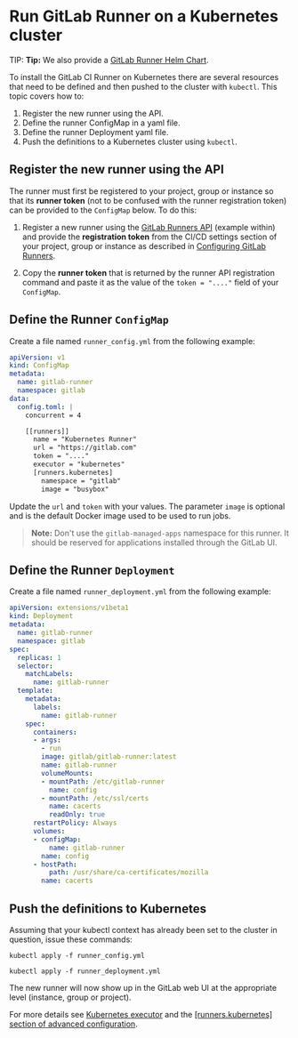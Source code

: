 # Run GitLab Runner on a Kubernetes cluster

TIP: **Tip:**
We also provide a [GitLab Runner Helm Chart](https://docs.gitlab.com/ce/install/kubernetes/gitlab_runner_chart.html).

To install the GitLab CI Runner on Kubernetes there are several resources that need to be defined and then pushed to the cluster with `kubectl`.  This topic covers how to:

1. Register the new runner using the API.
1. Define the runner ConfigMap in a yaml file.
1. Define the runner Deployment yaml file.
1. Push the definitions to a Kubernetes cluster using `kubectl`.

## Register the new runner using the API

The runner must first be registered to your project, group or instance so that its **runner token** (not to be confused with the runner registration token) can be provided to the `ConfigMap` below. To do this:

1. Register a new runner using the [GitLab Runners API](https://docs.gitlab.com/ee/api/runners.html#register-a-new-runner) (example within) and provide the **registration token** from the CI/CD settings section of your project, group or instance as described in
[Configuring GitLab Runners](https://docs.gitlab.com/ee/ci/runners/README.html).

1. Copy the **runner token** that is returned by the runner API registration command and paste it as the value of the `token = "...."` field of your `ConfigMap`.

## Define the Runner `ConfigMap`

Create a file named `runner_config.yml` from the following example:

```yaml
apiVersion: v1
kind: ConfigMap
metadata:
  name: gitlab-runner
  namespace: gitlab
data:
  config.toml: |
    concurrent = 4

    [[runners]]
      name = "Kubernetes Runner"
      url = "https://gitlab.com"
      token = "...."
      executor = "kubernetes"
      [runners.kubernetes]
        namespace = "gitlab"
        image = "busybox"
```

Update the `url` and `token` with your values.  The parameter `image` is optional and is the default Docker image used to be used to run jobs.

>**Note:**
> Don't use the `gitlab-managed-apps` namespace for this runner. It should be reserved for applications installed through the GitLab UI.


## Define the Runner `Deployment`

Create a file named `runner_deployment.yml` from the following example:

```yaml
apiVersion: extensions/v1beta1
kind: Deployment
metadata:
  name: gitlab-runner
  namespace: gitlab
spec:
  replicas: 1
  selector:
    matchLabels:
      name: gitlab-runner
  template:
    metadata:
      labels:
        name: gitlab-runner
    spec:
      containers:
      - args:
        - run
        image: gitlab/gitlab-runner:latest
        name: gitlab-runner
        volumeMounts:
        - mountPath: /etc/gitlab-runner
          name: config
        - mountPath: /etc/ssl/certs
          name: cacerts
          readOnly: true
      restartPolicy: Always
      volumes:
      - configMap:
          name: gitlab-runner
        name: config
      - hostPath:
          path: /usr/share/ca-certificates/mozilla
        name: cacerts
```

## Push the definitions to Kubernetes

Assuming that your kubectl context has already been set to the cluster in question, issue these commands:

`kubectl apply -f runner_config.yml`

`kubectl apply -f runner_deployment.yml`

The new runner will now show up in the GitLab web UI at the appropriate level (instance, group or project).

For more details see [Kubernetes executor](../executors/kubernetes.md)
and the [[runners.kubernetes] section of advanced configuration](../configuration/advanced-configuration.md#the-runnerskubernetes-section).
